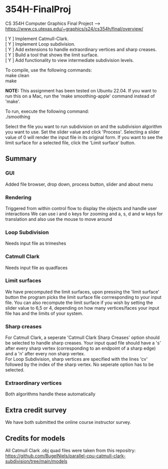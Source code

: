 # 354H-FinalProj
CS 354H Computer Graphics Final Project --> https://www.cs.utexas.edu/~graphics/s24/cs354h/final/overview/

[ Y ] Implement Catmull-Clark.\
[ Y ] Implement Loop subdivision.\
[ Y ] Add extensions to handle extraordinary vertices and sharp creases.\
[ Y ] Build a tool that shows the limit surface.\
[ Y ] Add functionality to view intermediate subdivision levels.

To compile, use the following commands:\
make clean\
make

**NOTE:** This assignment has been tested on Ubuntu 22.04. If you want to run this on a Mac, run the 'make smoothing-apple' command instead of 'make'. 

To run, execute the following command:\
./smoothing

Select the file you want to run subdivision on and the subdivision algorithm you want to use. Set the slider value and click 'Process'.
Selecting a slider value of 0 will render the input file in its original form.
If you want to see the limit surface for a selected file, click the 'Limit surface' button. 

## Summary
### GUI
Added file browser, drop down, process button, slider and about menu
### Rendering
Triggered from within control flow to display the objects and handle user interactions
We can use i and o keys for zooming and a, s, d and w keys for translation and also use the mouse to move around
### Loop Subdivision
Needs input file as trimeshes
### Catmull Clark
Needs input file as quadfaces
### Limit surfaces
We have precomputed the limit surfaces, upon pressing the 'limit surface' button the program picks the limit surface file corrresponding to your input file. You can also recompute the limit surface if you wish by setting the slider value to 6,5 or 4, depending on how many vertices/faces your input file has and the limits of your system. 
### Sharp creases
For Catmull Clark, a seperate 'Catmull Clark Sharp Creases' option should be selected to handle sharp creases. Your input quad file should have a 's' after every sharp vertex (corresponding to an endpoint of a sharp edge) and a 'n' after every non sharp vertex.\
For Loop Subdivision, sharp vertices are specified with the lines 'cv' followed by the index of the sharp vertex. No seperate option has to be selected.
### Extraordinary vertices
Both algorithms handle these automatically

## Extra credit survey
We have both submitted the online course instructor survey.

## Credits for models
All Catmull Clark .obj quad files were taken from this repositry: https://github.com/BugelNiels/parallel-cpu-catmull-clark-subdivision/tree/main/models
